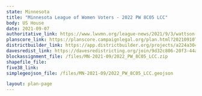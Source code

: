 ```yaml
---
state: Minnesota
title: "Minnesota League of Women Voters - 2022 PW 8C05 LCC"
body: US House
date: 2021-09-07
authoritative_link: https://www.lwvmn.org/league-news/2021/9/3/wattson-plaintiffs-release-proposed-minnesota-congressional-district-plan
planscore_link: https://planscore.campaignlegal.org/plan.html?20210910T033316.239104892Z
districtbuilder_link: https://app.districtbuilder.org/projects/a224a304-3d75-4939-9538-4cfaedc099f1
davesredist_link: https://davesredistricting.org/join/9d32c806-20f3-44a1-bc09-e9dae19faadd
blockassignment_file: /files/MN-2021-09/2022_PW_8C05_LCC.zip
shapefile_file:
five38_link:
simplegeojson_file: /files/MN-2021-09/2022_PW_8C05_LCC.geojson

layout: plan-page
---
```

